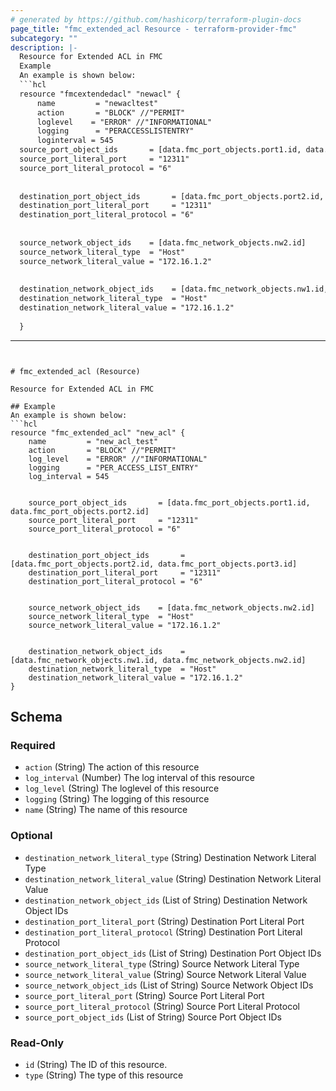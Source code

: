 ```yaml
---
# generated by https://github.com/hashicorp/terraform-plugin-docs
page_title: "fmc_extended_acl Resource - terraform-provider-fmc"
subcategory: ""
description: |-
  Resource for Extended ACL in FMC
  Example
  An example is shown below:
  ```hcl
  resource "fmcextendedacl" "newacl" {
      name         = "newacltest"
      action       = "BLOCK" //"PERMIT"
      loglevel    = "ERROR" //"INFORMATIONAL"
      logging      = "PERACCESSLISTENTRY"
      loginterval = 545
  source_port_object_ids       = [data.fmc_port_objects.port1.id, data.fmc_port_objects.port2.id]
  source_port_literal_port     = "12311"
  source_port_literal_protocol = "6"
  
  
  destination_port_object_ids       = [data.fmc_port_objects.port2.id, data.fmc_port_objects.port3.id]
  destination_port_literal_port     = "12311"
  destination_port_literal_protocol = "6"
  
  
  source_network_object_ids    = [data.fmc_network_objects.nw2.id]
  source_network_literal_type  = "Host"
  source_network_literal_value = "172.16.1.2"
  
  
  destination_network_object_ids    = [data.fmc_network_objects.nw1.id, data.fmc_network_objects.nw2.id]
  destination_network_literal_type  = "Host"
  destination_network_literal_value = "172.16.1.2"
  
  }
  ```
---
```


# fmc_extended_acl (Resource)

Resource for Extended ACL in FMC

## Example
An example is shown below: 
```hcl
resource "fmc_extended_acl" "new_acl" {
	name         = "new_acl_test"
	action       = "BLOCK" //"PERMIT"
	log_level    = "ERROR" //"INFORMATIONAL"
	logging      = "PER_ACCESS_LIST_ENTRY"
	log_interval = 545


	source_port_object_ids       = [data.fmc_port_objects.port1.id, data.fmc_port_objects.port2.id]
	source_port_literal_port     = "12311"
	source_port_literal_protocol = "6"


	destination_port_object_ids       = [data.fmc_port_objects.port2.id, data.fmc_port_objects.port3.id]
	destination_port_literal_port     = "12311"
	destination_port_literal_protocol = "6"


	source_network_object_ids    = [data.fmc_network_objects.nw2.id]
	source_network_literal_type  = "Host"
	source_network_literal_value = "172.16.1.2"


	destination_network_object_ids    = [data.fmc_network_objects.nw1.id, data.fmc_network_objects.nw2.id]
	destination_network_literal_type  = "Host"
	destination_network_literal_value = "172.16.1.2"
}

```



<!-- schema generated by tfplugindocs -->
## Schema

### Required

- `action` (String) The action of this resource
- `log_interval` (Number) The log interval of this resource
- `log_level` (String) The loglevel of this resource
- `logging` (String) The logging of this resource
- `name` (String) The name of this resource

### Optional

- `destination_network_literal_type` (String) Destination Network Literal Type
- `destination_network_literal_value` (String) Destination Network Literal Value
- `destination_network_object_ids` (List of String) Destination Network Object IDs
- `destination_port_literal_port` (String) Destination Port Literal Port
- `destination_port_literal_protocol` (String) Destination Port Literal Protocol
- `destination_port_object_ids` (List of String) Destination Port Object IDs
- `source_network_literal_type` (String) Source Network Literal Type
- `source_network_literal_value` (String) Source Network Literal Value
- `source_network_object_ids` (List of String) Source Network Object IDs
- `source_port_literal_port` (String) Source Port Literal Port
- `source_port_literal_protocol` (String) Source Port Literal Protocol
- `source_port_object_ids` (List of String) Source Port Object IDs

### Read-Only

- `id` (String) The ID of this resource.
- `type` (String) The type of this resource


